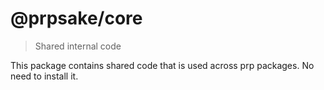 # @prpsake/core

> Shared internal code

This package contains shared code that is used across prp packages. No need to install it.
